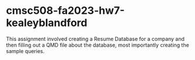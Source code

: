 # cmsc508-fa2023-hw7-kealeyblandford

This assignment involved creating a Resume Database for a company and then filling out a QMD file about the database, most importantly creating the sample queries.